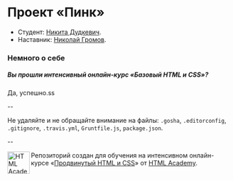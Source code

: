 # Проект «Пинк»

* Студент: [Никита Дудкевич](https://htmlacademy.ru/profile/id58017).
* Наставник: [Николай Громов](https://htmlacademy.ru/profile/id6170).

### Немного о себе

##### Вы прошли интенсивный онлайн-курс «Базовый HTML и CSS»?
Да, успешно.ss

--

Не удаляйте и не обращайте внимание на файлы: `.gosha`, `.editorconfig`, `.gitignore`, `.travis.yml`, `Gruntfile.js`, `package.json`.

--

<a href="https://htmlacademy.ru/advanced_intensive"><img align="left" width="50" height="50" title="HTML Academy" src="https://htmlacademy.ru/static/img/logo-github.svg"></a>

Репозиторий создан для обучения на интенсивном онлайн-курсе «[Продвинутый HTML и CSS](https://htmlacademy.ru/advanced_intensive)» от [HTML Academy](https://htmlacademy.ru).
